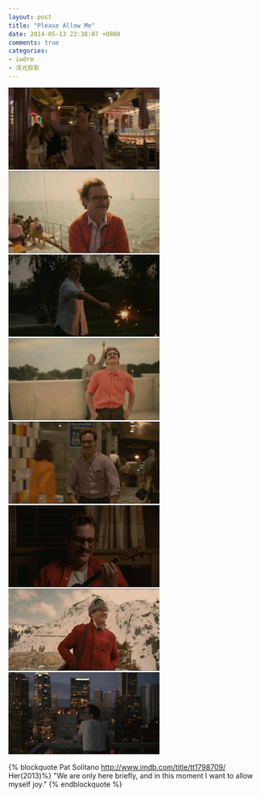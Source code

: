 ```yaml
---
layout: post
title: "Please Allow Me"
date: 2014-05-13 22:38:07 +0800
comments: true
categories: 
- iwdrm
- 浮光掠影
---
```


![Go and love more](/downloads/images/iwdrm/tumblr_n5hh9kJw1i1shrw6zo1_400.gif "Don't touch me...")
![Go and love more](/downloads/images/iwdrm/tumblr_n5hh9kJw1i1shrw6zo2_400.gif "Don't touch me...")
![Go and love more](/downloads/images/iwdrm/tumblr_n5hh9kJw1i1shrw6zo3_400.gif "Don't touch me...")
![Go and love more](/downloads/images/iwdrm/tumblr_n5hh9kJw1i1shrw6zo4_400.gif "Don't touch me...")
![Go and love more](/downloads/images/iwdrm/tumblr_n5hh9kJw1i1shrw6zo5_400.gif "Don't touch me...")
![Go and love more](/downloads/images/iwdrm/tumblr_n5hh9kJw1i1shrw6zo6_400.gif "Don't touch me...")
![Go and love more](/downloads/images/iwdrm/tumblr_n5hh9kJw1i1shrw6zo7_400.gif "Don't touch me...")
![Go and love more](/downloads/images/iwdrm/tumblr_n5hh9kJw1i1shrw6zo8_400.gif "Don't touch me...")

{% blockquote Pat Solitano  http://www.imdb.com/title/tt1798709/ Her(2013)%}
"We are only here briefly, and in this moment I want to allow myself joy."
{% endblockquote %}
